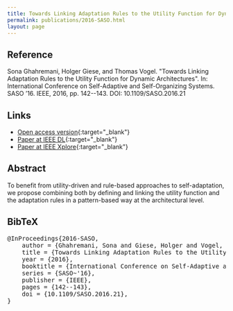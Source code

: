```yaml
---
title: Towards Linking Adaptation Rules to the Utility Function for Dynamic Architectures
permalink: publications/2016-SASO.html
layout: page
---
```


## Reference
Sona Ghahremani, Holger Giese, and Thomas Vogel. "Towards Linking Adaptation Rules to the Utility Function for Dynamic Architectures". In: International Conference on Self-Adaptive and Self-Organizing Systems. SASO ’16. IEEE, 2016, pp. 142--143. DOI: 10.1109/SASO.2016.21

## Links
* [Open access version](https://arxiv.org/abs/1805.03599){:target="_blank"}
* [Paper at IEEE DL](http://doi.ieeecomputersociety.org/10.1109/SASO.2016.21){:target="_blank"}
* [Paper at IEEE Xplore](https://doi.org/10.1109/SASO.2016.21){:target="_blank"}


## Abstract
To benefit from utility-driven and rule-based approaches to self-adaptation, we propose combining both by defining and linking the utility function and the adaptation rules in a pattern-based way at the architectural level.

## BibTeX

<div class="bibtex">
<pre>@InProceedings{2016-SASO,
    author = {Ghahremani, Sona and Giese, Holger and Vogel, Thomas},
    title = {Towards Linking Adaptation Rules to the Utility Function for Dynamic Architectures},
    year = {2016},
    booktitle = {International Conference on Self-Adaptive and Self-Organizing Systems},
    series = {SASO~'16},
    publisher = {IEEE},
    pages = {142--143},
    doi = {10.1109/SASO.2016.21},
}</pre>
</div>
